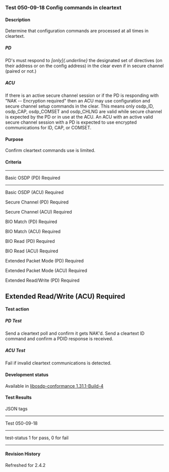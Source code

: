 ### Test 050-09-18 Config commands in cleartext

#### Description

Determine that configuration commands are processed at all times in
cleartext.

##### PD

PD's must respond to *[only]{.underline}* the designated set of
directives (on their address or on the config address) in the clear even
if in secure channel (paired or not.)

##### ACU

If there is an active secure channel session or if the PD is responding
with "NAK -- Encryption required" then an ACU may use configuration and
secure channel setup commands in the clear. This means only osdp_ID,
osdp_CAP, osdp_COMSET and osdp_CHLNG are valid while secure channel is
expected by the PD or in use at the ACU. An ACU with an active valid
secure channel session with a PD is expected to use encrypted
communications for ID, CAP, or COMSET.

#### Purpose

Confirm cleartext commands use is limited.

#### Criteria

  -----------------------------------------------------------------------
  Basic OSDP (PD)                     Required
  ----------------------------------- -----------------------------------
  Basic OSDP (ACU)                    Required

  Secure Channel (PD)                 Required

  Secure Channel (ACU)                Required

  BIO Match (PD)                      Required

  BIO Match (ACU)                     Required

  BIO Read (PD)                       Required

  BIO Read (ACU)                      Required

  Extended Packet Mode (PD)           Required

  Extended Packet Mode (ACU)          Required

  Extended Read/Write (PD)            Required

  Extended Read/Write (ACU)           Required
  -----------------------------------------------------------------------

#### Test action

##### PD Test

Send a cleartext poll and confirm it gets NAK'd. Send a cleartext ID
command and confirm a PDID response is received.

##### ACU Test

Fail if invalid cleartext communications is detected.

#### Development status

Available in [libosdp-conformance
1.31.1-Build-4](https://github.com/Security-Industry-Association/libosdp-conformance/releases/tag/1.31-4)

#### Test Results

JSON tags

  -----------------------------------------------------------------------
  Test                                050-09-18
  ----------------------------------- -----------------------------------
  test-status                         1 for pass, 0 for fail

  -----------------------------------------------------------------------

#### Revision History

Refreshed for 2.4.2
